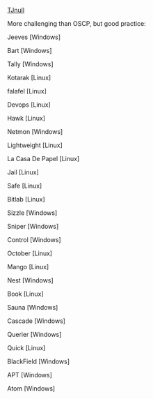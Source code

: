 [TJnull](https://docs.google.com/spreadsheets/d/1dwSMIAPIam0PuRBkCiDI88pU3yzrqqHkDtBngUHNCw8/edit#gid=1839402159)

More challenging than OSCP, but good practice:

Jeeves [Windows]

Bart [Windows]

Tally [Windows]

Kotarak [Linux]

falafel [Linux]

Devops [Linux]

Hawk [Linux]

Netmon [Windows]

Lightweight [Linux]

La Casa De Papel [Linux]

Jail [Linux]

Safe [Linux]

Bitlab [Linux]

Sizzle [Windows]

Sniper [Windows]

Control [Windows]

October [Linux]

Mango [Linux]

Nest [Windows]

Book [Linux]

Sauna [Windows]

Cascade [Windows]

Querier [Windows]

Quick [Linux]

BlackField [Windows]

APT [Windows]

Atom [Windows]